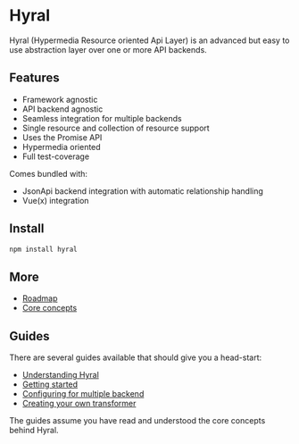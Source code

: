# Hyral

Hyral (Hypermedia Resource oriented Api Layer) is an advanced but easy to use abstraction layer over one or more API
backends.

## Features
* Framework agnostic
* API backend agnostic
* Seamless integration for multiple backends
* Single resource and collection of resource support
* Uses the Promise API
* Hypermedia oriented
* Full test-coverage

Comes bundled with:
* JsonApi backend integration with automatic relationship handling
* Vue(x) integration

## Install

```bash
npm install hyral
```

## More

* [Roadmap](documentation/roadmap.md)
* [Core concepts](documentation/core/readme.md)

## Guides

There are several guides available that should give you a head-start:

* [Understanding Hyral](documentation/guides/understanding-hyral.md)
* [Getting started](documentation/guides/getting-started.md)
* [Configuring for multiple backend](documentation/guides/multiple-backends.md)
* [Creating your own transformer](documentation/guides/creating-transformers.md)

The guides assume you have read and understood the core concepts behind Hyral.
